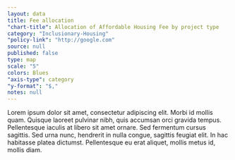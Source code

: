 ```yaml
---
layout: data
title: Fee allocation
"chart-title": Allocation of Affordable Housing Fee by project type
category: "Inclusionary-Housing"
"policy-link": "http://google.com"
source: null
published: false
type: map
scale: "5"
colors: Blues
"axis-type": category
"y-format": "$,"
notes: null
---
```


Lorem ipsum dolor sit amet, consectetur adipiscing elit. Morbi id mollis quam. Quisque laoreet pulvinar nibh, quis accumsan orci gravida tempus. Pellentesque iaculis at libero sit amet ornare. Sed fermentum cursus sagittis. Sed urna nunc, hendrerit in nulla congue, sagittis feugiat elit. In hac habitasse platea dictumst. Pellentesque eu erat aliquet, mollis metus id, mollis diam.